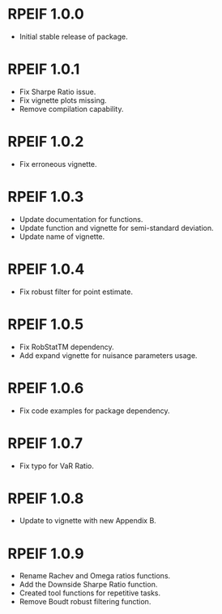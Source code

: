 # RPEIF 1.0.0
* Initial stable release of package.

# RPEIF 1.0.1
* Fix Sharpe Ratio issue.
* Fix vignette plots missing.
* Remove compilation capability.

# RPEIF 1.0.2
* Fix erroneous vignette.

# RPEIF 1.0.3
* Update documentation for functions.
* Update function and vignette for semi-standard deviation.
* Update name of vignette.

# RPEIF 1.0.4
* Fix robust filter for point estimate.

# RPEIF 1.0.5
* Fix RobStatTM dependency.
* Add expand vignette for nuisance parameters usage.

# RPEIF 1.0.6
* Fix code examples for package dependency.

# RPEIF 1.0.7
* Fix typo for VaR Ratio.

# RPEIF 1.0.8
* Update to vignette with new Appendix B.

# RPEIF 1.0.9
* Rename Rachev and Omega ratios functions.
* Add the Downside Sharpe Ratio function.
* Created tool functions for repetitive tasks.
* Remove Boudt robust filtering function.

